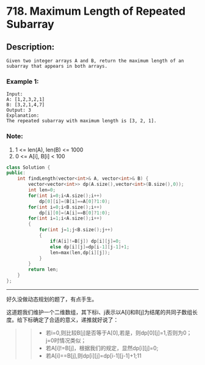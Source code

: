 # 718. Maximum Length of Repeated Subarray
## Description:
```
Given two integer arrays A and B, return the maximum length of an subarray that appears in both arrays.
```
### Example 1:
```
Input:
A: [1,2,3,2,1]
B: [3,2,1,4,7]
Output: 3
Explanation: 
The repeated subarray with maximum length is [3, 2, 1].
```
### Note:

   1. 1 <= len(A), len(B) <= 1000
   2. 0 <= A[i], B[i] < 100

```cpp
class Solution {
public:
    int findLength(vector<int>& A, vector<int>& B) {
        vector<vector<int>> dp(A.size(),vector<int>(B.size(),0));
        int len=0;
        for(int i=0;i<A.size();i++)
            dp[0][i]=(B[i]==A[0]?1:0);
        for(int i=0;i<B.size();i++)
            dp[i][0]=(A[i]==B[0]?1:0);
        for(int i=1;i<A.size();i++)
        {
            for(int j=1;j<B.size();j++)
            {
                if(A[i]!=B[j]) dp[i][j]=0;
                else dp[i][j]=dp[i-1][j-1]+1;
                len=max(len,dp[i][j]);
            }
        }
        return len;
    }
};
```
*****************************************
好久没做动态规划的题了，有点手生。

这道题我们维护一个二维数组，其下标i、j表示以A[i]和B[j]为结尾的共同子数组长度。给下标确定了合适的意义，递推就好说了：
>>- 若i=0,则比较B[j]是否等于A[0],若是，则dp[0][j]=1,否则为0；j=0时情况类似；
>>- 若A[i]!=B[j]，根据我们的规定，显然dp[i][j]=0;
>>- 若A[i]==B[j],则dp[i][j]=dp[i-1][j-1]+1;11